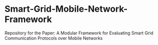 # Smart-Grid-Mobile-Network-Framework
Repository for the Paper: A Modular Framework for Evaluating Smart Grid Communication Protocols over Mobile Networks
